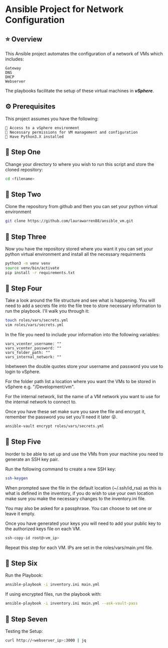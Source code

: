 # **Ansible Project for Network Configuration**

## ⭐️ Overview
This Ansible project automates the configuration of a network of VMs which includes:
```
Gateway
DNS
DHCP
Webserver
```
The playbooks facilitate the setup of these virtual machines in ***vSphere***.

## ⚙️ Prerequisites 
This project assumes you have the following: 
```
🔸 Access to a vSphere environment
🔸 Necessary permissions for VM management and configuration
🔸 Have Python3.X installed
```

## 🐾 Step One
Change your directory to where you wish to run this script and store the cloned repository:
```bash
cd <filename>
```

## 🐾 Step Two
Clone the repository from github and then you can set your python virtual environment
```bash
git clone https://github.com/laurawarren88/ansible_vm.git
```

## 🐾 Step Three 
Now you have the repository stored where you want it you can set your python virtual environment and install all the necessary requirments
```bash
python3 -m venv venv
source venv/bin/activate
pip install -r requirements.txt
```

## 🐾 Step Four 
Take a look around the file structure and see what is happening. 
You will need to add a secrets file into the file tree to store necessary information to run the playbook. 
I'll walk you through it:
```bash
touch roles/vars/secrets.yml
vim roles/vars/secrets.yml
```

In the file you need to include your information into the following variables:
```
vars_vcenter_username: ""
vars_vcenter_password: ""
vars_folder_path: ""
vars_internal_network: ""
```

Inbetween the double quotes store your username and password you use to login to vSphere. 

For the folder path list a location where you want the VMs to be stored in vSphere e.g. "/Development/vm".

For the internal network, list the name of a VM network you want to use for the internal network to connect to. 

Once you have these set make sure you save the file and encrypt it, remember the password you set you'll need it later 😜. 
```bash
ansible-vault encrypt roles/vars/secrets.yml
```

## 🐾 Step Five 
Inorder to be able to set up and use the VMs from your machine you need to generate an SSH key pair.

Run the following command to create a new SSH key:
```bash
ssh-keygen 
```
When prompted save the file in the default location (~/.ssh/id_rsa) as this is what is defined in the inventory, if you do wish to use your own location make sure you make the necessary changes to the inventory.ini file.

You may also be asked for a passphrase. You can choose to set one or leave it empty.

Once you have generated your keys you will need to add your public key to the authorized keys file on each VM. 
```bash
ssh-copy-id root@<vm_ip>
```
Repeat this step for each VM. IPs are set in the roles/vars/main.yml file. 

## 🐾 Step Six
Run the Playbook: 
```bash
ansible-playbook -i inventory.ini main.yml
```

If using encrypted files, run the playbook with: 
```bash
ansible-playbook -i inventory.ini main.yml --ask-vault-pass
```

## 🐾 Step Seven
Testing the Setup:
```bash
curl http://<webserver_ip>:3000 | jq
```